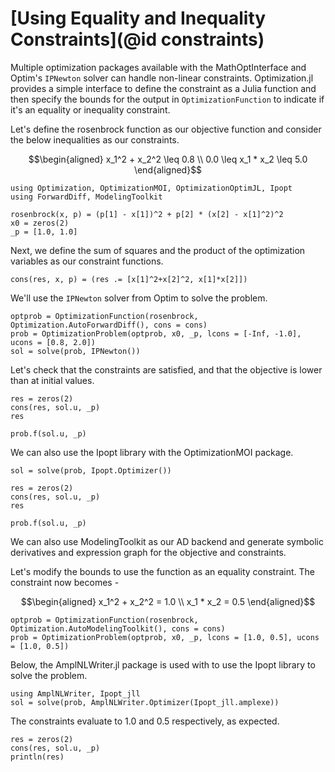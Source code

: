 # [Using Equality and Inequality Constraints](@id constraints)

Multiple optimization packages available with the MathOptInterface and Optim's `IPNewton` solver can handle non-linear constraints.
Optimization.jl provides a simple interface to define the constraint as a Julia function and then specify the bounds for the output
in `OptimizationFunction` to indicate if it's an equality or inequality constraint.

Let's define the rosenbrock function as our objective function and consider the below inequalities as our constraints.

```math
\begin{aligned}

x_1^2 + x_2^2 \leq 0.8 \\

0.0 \leq x_1 * x_2 \leq 5.0
\end{aligned}
```

```@example constraints
using Optimization, OptimizationMOI, OptimizationOptimJL, Ipopt
using ForwardDiff, ModelingToolkit

rosenbrock(x, p) = (p[1] - x[1])^2 + p[2] * (x[2] - x[1]^2)^2
x0 = zeros(2)
_p = [1.0, 1.0]
```

Next, we define the sum of squares and the product of the optimization variables as our constraint functions.

```@example constraints
cons(res, x, p) = (res .= [x[1]^2+x[2]^2, x[1]*x[2]])
```

We'll use the `IPNewton` solver from Optim to solve the problem.

```@example constraints
optprob = OptimizationFunction(rosenbrock, Optimization.AutoForwardDiff(), cons = cons)
prob = OptimizationProblem(optprob, x0, _p, lcons = [-Inf, -1.0], ucons = [0.8, 2.0])
sol = solve(prob, IPNewton())
```

Let's check that the constraints are satisfied,
and that the objective is lower than at initial values.

```@example constraints
res = zeros(2)
cons(res, sol.u, _p)
res
```

```@example constraints
prob.f(sol.u, _p)
```

We can also use the Ipopt library with the OptimizationMOI package.

```@example constraints
sol = solve(prob, Ipopt.Optimizer())
```

```@example constraints
res = zeros(2)
cons(res, sol.u, _p)
res
```

```@example constraints
prob.f(sol.u, _p)
```

We can also use ModelingToolkit as our AD backend and generate symbolic derivatives and expression graph for the objective and constraints.

Let's modify the bounds to use the function as an equality constraint. The constraint now becomes -

```math
\begin{aligned}

x_1^2 + x_2^2 = 1.0 \\

x_1 * x_2 = 0.5
\end{aligned}
```

```@example constraints
optprob = OptimizationFunction(rosenbrock, Optimization.AutoModelingToolkit(), cons = cons)
prob = OptimizationProblem(optprob, x0, _p, lcons = [1.0, 0.5], ucons = [1.0, 0.5])
```

Below, the AmplNLWriter.jl package is used with to use the Ipopt library to solve the problem.

```@example constraints
using AmplNLWriter, Ipopt_jll
sol = solve(prob, AmplNLWriter.Optimizer(Ipopt_jll.amplexe))
```

The constraints evaluate to 1.0 and 0.5 respectively, as expected.

```@example constraints
res = zeros(2)
cons(res, sol.u, _p)
println(res)
```
